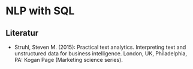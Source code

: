 # NLP with SQL

## Literatur

* Struhl, Steven M. (2015): Practical text analytics. Interpreting text and unstructured data for business intelligence. London, UK, Philadelphia, PA: Kogan Page (Marketing science series).
